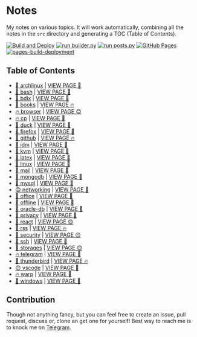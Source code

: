 # Notes

My notes on various topics. It will work automatically, combining all the notes in the `src` directory and generating a TOC (Table of Contents).

[![Build and Deploy](https://github.com/SharafatKarim/notes/actions/workflows/action.yml/badge.svg)](https://github.com/SharafatKarim/notes/actions/workflows/action.yml)
[![run builder.py](https://github.com/SharafatKarim/notes/actions/workflows/action.yml/badge.svg)](https://github.com/SharafatKarim/notes/actions/workflows/action.yml)
[![run posts.py](https://github.com/SharafatKarim/notes/actions/workflows/posts.yml/badge.svg)](https://github.com/SharafatKarim/notes/actions/workflows/posts.yml)
[![GitHub Pages](https://github.com/SharafatKarim/notes/actions/workflows/gh-pages.yml/badge.svg)](https://github.com/SharafatKarim/notes/actions/workflows/gh-pages.yml)
[![pages-build-deployment](https://github.com/SharafatKarim/notes/actions/workflows/pages/pages-build-deployment/badge.svg)](https://github.com/SharafatKarim/notes/actions/workflows/pages/pages-build-deployment)


## Table of Contents

- [🤖 archlinux](src/archlinux.md) | <a href='https://sharafat.is-a.dev/notes/archlinux' target='_blank'>VIEW PAGE 🍕</a>
- [🍕 bash](src/bash.md) | <a href='https://sharafat.is-a.dev/notes/bash' target='_blank'>VIEW PAGE 🍕</a>
- [🚀 bdix](src/bdix.md) | <a href='https://sharafat.is-a.dev/notes/bdix' target='_blank'>VIEW PAGE 🎸</a>
- [👾 books](src/books.md) | <a href='https://sharafat.is-a.dev/notes/books' target='_blank'>VIEW PAGE 🔥</a>
- [🔥 browser](src/browser.md) | <a href='https://sharafat.is-a.dev/notes/browser' target='_blank'>VIEW PAGE 😊</a>
- [🔥 cp](src/cp.md) | <a href='https://sharafat.is-a.dev/notes/cp' target='_blank'>VIEW PAGE 🍕</a>
- [🎸 duck](src/duck.md) | <a href='https://sharafat.is-a.dev/notes/duck' target='_blank'>VIEW PAGE 👾</a>
- [🌈 firefox](src/firefox.md) | <a href='https://sharafat.is-a.dev/notes/firefox' target='_blank'>VIEW PAGE 🌈</a>
- [👾 github](src/github.md) | <a href='https://sharafat.is-a.dev/notes/github' target='_blank'>VIEW PAGE 🔥</a>
- [🎸 idm](src/idm.md) | <a href='https://sharafat.is-a.dev/notes/idm' target='_blank'>VIEW PAGE 🎸</a>
- [🌈 kvm](src/kvm.md) | <a href='https://sharafat.is-a.dev/notes/kvm' target='_blank'>VIEW PAGE 🍕</a>
- [🌟 latex](src/latex.md) | <a href='https://sharafat.is-a.dev/notes/latex' target='_blank'>VIEW PAGE 🍕</a>
- [👾 linux](src/linux.md) | <a href='https://sharafat.is-a.dev/notes/linux' target='_blank'>VIEW PAGE 🚀</a>
- [🎸 mail](src/mail.md) | <a href='https://sharafat.is-a.dev/notes/mail' target='_blank'>VIEW PAGE 🌟</a>
- [👾 mongodb](src/mongodb.md) | <a href='https://sharafat.is-a.dev/notes/mongodb' target='_blank'>VIEW PAGE 🎸</a>
- [🌟 mysql](src/mysql.md) | <a href='https://sharafat.is-a.dev/notes/mysql' target='_blank'>VIEW PAGE 🎉</a>
- [😊 networking](src/networking.md) | <a href='https://sharafat.is-a.dev/notes/networking' target='_blank'>VIEW PAGE 🌟</a>
- [🚀 office](src/office.md) | <a href='https://sharafat.is-a.dev/notes/office' target='_blank'>VIEW PAGE 🎉</a>
- [🚀 offline](src/offline.md) | <a href='https://sharafat.is-a.dev/notes/offline' target='_blank'>VIEW PAGE 🌟</a>
- [🤖 oracle-db](src/oracle-db.md) | <a href='https://sharafat.is-a.dev/notes/oracle-db' target='_blank'>VIEW PAGE 🎸</a>
- [🎉 privacy](src/privacy.md) | <a href='https://sharafat.is-a.dev/notes/privacy' target='_blank'>VIEW PAGE 🌟</a>
- [🌈 react](src/react.md) | <a href='https://sharafat.is-a.dev/notes/react' target='_blank'>VIEW PAGE 😊</a>
- [🌟 rss](src/rss.md) | <a href='https://sharafat.is-a.dev/notes/rss' target='_blank'>VIEW PAGE 🔥</a>
- [🤖 security](src/security.md) | <a href='https://sharafat.is-a.dev/notes/security' target='_blank'>VIEW PAGE 😊</a>
- [🍕 ssh](src/ssh.md) | <a href='https://sharafat.is-a.dev/notes/ssh' target='_blank'>VIEW PAGE 🎸</a>
- [🌟 storages](src/storages.md) | <a href='https://sharafat.is-a.dev/notes/storages' target='_blank'>VIEW PAGE 😊</a>
- [🔥 telegram](src/telegram.md) | <a href='https://sharafat.is-a.dev/notes/telegram' target='_blank'>VIEW PAGE 🎉</a>
- [🤖 thunderbird](src/thunderbird.md) | <a href='https://sharafat.is-a.dev/notes/thunderbird' target='_blank'>VIEW PAGE 🔥</a>
- [😊 vscode](src/vscode.md) | <a href='https://sharafat.is-a.dev/notes/vscode' target='_blank'>VIEW PAGE 🚀</a>
- [🔥 warp](src/warp.md) | <a href='https://sharafat.is-a.dev/notes/warp' target='_blank'>VIEW PAGE 🌟</a>
- [🎸 windows](src/windows.md) | <a href='https://sharafat.is-a.dev/notes/windows' target='_blank'>VIEW PAGE 👾</a>

## Contribution

Though not anything fancy, but you can feel free to create an issue, pull request, discuss or, clone an get one for yourself!
Best way to reach me is to knock me on [Telegram](https://t.me/SharafatKarim).


